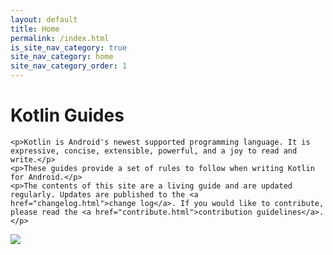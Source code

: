 ```yaml
---
layout: default
title: Home
permalink: /index.html
is_site_nav_category: true
site_nav_category: home
site_nav_category_order: 1
---
```


<div class="mdl-grid docs-content-wrapper mdl-grid--no-spacing">
  <div class="mdl-cell mdl-cell--6-col">
    <h1>Kotlin Guides</h1>

    <p>Kotlin is Android's newest supported programming language. It is expressive, concise, extensible, powerful, and a joy to read and write.</p>
    <p>These guides provide a set of rules to follow when writing Kotlin for Android.</p>
    <p>The contents of this site are a living guide and are updated regularly. Updates are published to the <a href="changelog.html">change log</a>. If you would like to contribute, please read the <a href="contribute.html">contribution guidelines</a>.</p>
  </div>

  <div class="mdl-cell mdl-cell--6-col">
      <img src="{{ site.baseurl }}/assets/home.png"/>
  </div>
</div>
